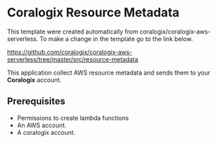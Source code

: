 # Coralogix Resource Metadata

This template were created automatically from coralogix/coralogix-aws-serverless.
To make a change in the template go to the link below.

https://github.com/coralogix/coralogix-aws-serverless/tree/master/src/resource-metadata

This application collect AWS resource metadata and sends them to your **Coralogix** account.

## Prerequisites
* Permissions to create lambda functions
* An AWS account.
* A coralogix account.


